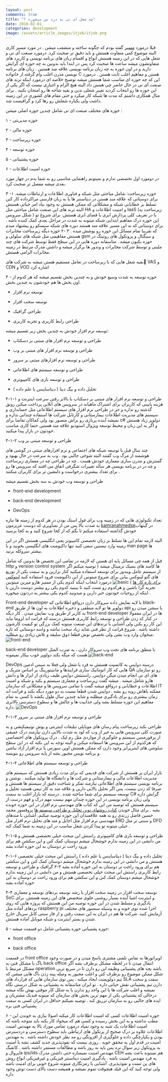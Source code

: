 ```yaml
---
layout: post
comments: true
title: "چه شغل آی تی به درد من میخوره ؟"
date: 2018-02-01
categories: development
image: /assets/article_images/itjob/itjob.png
---
```


قبلا درمورد [مسیر](http://behroozam.com/life/2015/09/09/the-road-not-taken.html) گفته بودم که چگونه ساخته و منشعب میشن . در مورد مسیر کاری البته موضوع کمی متفاوت هستش و باید دقیق تر صحبت کرد. 
درمورد صنعت آی تی و شغل هایی که در این زمینه هستش انواع و اقسام زبان های برنامه نویسی و کاربرد های متفاوتشون میشه ساعت ها صحبت کرد پس در ابتدا باید بدونین به چه حوزه ای گرایش دارید و در اون حوزه به چه زبان برنامه نویسی علاقه مند هستین . زبان های برنامه نویسی مدرن اغلب وام گرفته از خانواده C هستن و مفاهیم اغلب ثابت هستن . 
درمورد این که چه حوزه ای مناسب شما هستش میشه توضیح خلاصه ای درمورد اینکه ترند های صنعت آی تی در حال حاضر چی هستن داد البته هیچ الزام و اجباری نیست که اگر یکی از این حوزه ها رو انتخاب کردید تغییر شغلی ندین و  بقیه شاخه ها رو امتحان نکنید . برای مثال همکاری داشتم که مدت ها شبکه کار میکرد و حتی مقام های کشوری در این زمینه داشت ولی یکباره شغلش رو رها کرد و گرافیست شد.

حوزه های مختلف صنعت ای تی شامل چندین حوزه اصلی میشن :

۱ - حوزه مدیریتی

۲ - حوزه مالی 

۳ - حوزه زیرساخت 

۴ - حوزه توسعه 

۵ - حوزه پشتیبانی

۶ - حوزه امنیت اطلاعات

در دومورد اول تخصصی ندارم و نمیتونم راهنمایی مناسبی رو به شما بدم در چهار مورد بعدی میشه مفصل تر صحبت کرد.

۳ -۱  حوزه زیرساخت: شامل مباحثی مثل شبکه و فناوری اطلاعات و ارتباطات میشه. برای دوستانی که علاقه مند هستن در دیتاسنتر ها یا به زبان فارسی مراکزداده کار کنن تسلط بر خطایابی شبکه و مشکلاتی که ممکن هستش به وجود بیاد امر حیاتی هستش البته ترند های این صنعت شامل مباحثی مثل HA و امنیت اطلاعات و IaaS (زیرساخت به شکل سرویس ) یا در تعریف کلی پردازش ابری یا فضای ابری هستش. برای شروع تو این حوزه درک مفاهیم ابتدایی شبکه میتونه به شدت در مراحل بعدی کمک کننده باشه . برای دوستانی که به این مسیر علاقه مند هستند دوره های شبکه سیسکو رو پیشنهاد میدم که تقریبا تمام مسائل این حوزه رو پوشش میده . 
۳ -۲ حوزه دیگه زیرساخت مخابرات هستش مفاهیمی مثل شبکه های سلولی و gsm و سیگنال و پروتکول های روتینگ در حوزه بکبون میشه . متاسفانه دوره هایی در این سطح فقط توسط شرکت های چند ملیتی و توسط شرکت مخابرات و وندور ها برگزار میشه و داشتن مدرک مرتبط در زمینه مخابرات الزامی هستش.

بقیه شغل هایی که با زیرساخت در تعامل مستقیم هستن میشه به شرکت های ٰVAS و CDN و VOD اشاره کرد 


۴ - حوزه توسعه به شدت وسیع خودش و به چندین بخش تقسیم میشه که هر کدوم از اون بخش ها هم خودشون به چندین بخش.

+ توسعه نرم افزار 

+ توسعه سخت افزار 

+ طراحی گرافیک 

+ طراحی رابط کاربری و تجربه کاربری 

توسعه نرم افزار خودش به چندین بخش زیر تقسیم میشه: 

+ طراحی و توسعه نرم افزار های مبتنی بر دسکتاپ 

+ طراحی و توسعه نرم افزار های مبتنی بر وب

+ طراحی و توسعه نرم افزارهای مبتنی بر سرور 


+ طراحی و توسعه سیستم های اطلاعاتی 

+ طراحی و توسعه بازی های کامپیوتری

+ تحلیل داده و بیگ دیتا ( دیتاساینس یا علم داده ) 

۴-۱-۱ طراحی و توسعه نرم افزار های مبتنی بر دسکتاپ
  با بالاتر رفتن سرعت اینترنت و هزینه پایینی که کاربران برای اشتراک ماهیانه در سرویس های انلاین پرداخت میکنن رونق گذشته رو نداره و جز در طراحی نرم افزار های سیستم اطلاعاتی مثل حسابداری و سیستم های مدیریت اطلاعات بیمارستانی و کارتابل شرکت ها استفاده چندانی نداره و نمیشه آینده پرباری رو براش متصور بود ولی کماکان تقاضا برای c# دولوپر زیاد هستش و اگر به این زبان و محیط توسعه ویژوال استودیو علاقه مند هستین حتما کاری مناسب خودتون در بازار پیدا میکنید. 

۴-۱-۲ طراحی و توسعه مبتنی بر وب 

چند سال قبل با توسعه شبکه های اجتماعی و نرم افزارهای مبتنی در گوشی های هوشمند از مرگ وب گفتند البته شوخی جالبی بود .  وب به سرعت در حال بهبود و گسترش و مدرن سازی معماری خودش هست . چه در طراحی چه در معماری زیرساخت و چه در در برنامه نویسی هر ساله تغییرات شگرفی اتفاق می افتند که سرویس ها رو برای تعداد بیشتری درخواست و دلنشین تر برای کاربران میکنند . 

طراحی و توسعه وب خودش به سه بخش تقسیم میشه 

+ front-end development 

+ back-end development 

+ DevOps

 تعداد  تکنولوژی هایی که در زمینه وب برای فول استک بودن در هر کدوم از زمینه ها نیازه به شدت بالا پس من از تصاویری که دوست عزیزمون [kamranahmedse](https://github.com/kamranahmedse/developer-roadmap)در گیتهاب خودش گذاشته استفاده میکنم تا بگم که از کجا شروع کنید و به کجا برسید 

البته لازمه تمام این ها تسلط بر زبان تخصصی کامپیوتر یعنی انگلیسی هستش اگر در این زمینه وارد نیستین سعی کنید تنها داکیومنت های انگلیسی بخونید و با man page ها بیشتر سروکله بزنید. 

قبل از همه چی مسائل پایه ای هستن که لازمه در تمامی این تخصص ها بدونین که شامل http و version control system ها کامند های بسیک ترمینال میشه ( توصیه میکنم اگر از سیستم عامل ویندوز برای توسعه استفاده میکنید کنار بزارین و به سمت یکی از توزیع های گنو لینوکس بیاین برای شروع میتونین از این داکیومنت فرود استفاده کنید [لینوکس برای تازه کار ها](http://fzero.rubi.gd/plf/) )
![basic](/assets/article_images/itjob/start.png)
درمورد انتخاب اینکه کدوم یکی از مسیر هارو میرین میتونین تجربه گرا باشین و هرکدوم رو تست کنید تا ببینید کدوم یکی رو بیشتر دوست دارین یا اینکه از روحیات خودتون خبر دارین و میدونید کدوم یکی بیشتر به دردتون میخوره . 

Front-end developer با لایه نمایش داده سروکار دارن درواقع اطلاعاتی که black-end دولوپر ها تو لایه منطقی و ذخیره اطلاعات به اون ها از طریق api یا سشن میدن رو به کاربر از طریق وب نمایش میدن . کار دیگه front-end developer ها در ایران معمولا در کنار کد زدن طراحی و توسعه رابط کاربری هستش درسته که فرانت اند لزوما نباید این کار رو بکنن ولی آشنایی با ترندهای این صنعت میتونه کمک بزرگی تو کیفیت کارشون داشته باشه . شروع فرانت از نظر فنی شاید زیاد سخت نباشه و واسه دوستانی که تازه میخوان وارد وب بشن ولی تخصص توش قطعا ذوق سلیقه و تلاش زیادی رو میطلبه.
![front-end](/assets/article_images/itjob/front-end.png)

back-end developer 
با منطق برنامه های تحت وب سروکار دارن ، یه ضرب المثل هست که میگه بکند دولوپر خوب بیکار نمیمونه 
![back-end](/assets/article_images/itjob/back-end.png)


DevOps 
درسته دواپس یه کانسپت هستش نه فرد یا شغل ولی فعلا به سیس ادمین هایی که کار اتوماتیک سازی فرایندها و مانتیتورینگ بر اساس متریک و QA رو تو سازمان های ای تی انجام میدن میگن دواپس. راستیتش دواپس طیف زیادی از ابزار ها و دانش هارو شامل میشه . میشه گفت زیرساخت و معماری سیستم و بکند و شبکه و امنیت اطلاعات و خطایابی و درواقع میشه گفت با تمامی سرویس ها و مشکلاتی که سازمان IT ممکنه باهاش روبه رو بشه . 
دواپس شدن قطعا نسبت به دو مورد دیگه بکند و فرانت اند زمان بیشتری رو برای یادگیری میطلبه و شاید چندین سال طول بکشه تا کسی به تمام مفاهیم این حوزه مسلط بشه ولی جذابیت ها و چالش ها و سطوح دسترسی بالاتری داره.
![DevOps](/assets/article_images/itjob/devops.png)

۴-۱-۳ طراحی و توسعه نرم افزار های مبتنی بر سرور 

طراحی بکند زیرساخت پیام رسان های موبایلی تبلیغات اینترنتی و پوش نوتیفیکیشن و  به صورت کلی سرویس هایی به غیر از وب که لود به شدت بالایی دارن نیازمند درک عمیقی از پرفورمنس سیستم و جلوگیری از مواردی مثل رم لیک . درک پروتکول های اختصاصی که هرکدوم از این سرویس ها استفاده میکنن و البته توجه به این نکته که در این سطح سلوشن های اینترپرایز وجود دارن که ممکن هستش اوپن سورس یا نرم افزار آزاد  نباشن و برنامه نویس مجبور بشه از پایه سرویس رو بنویسه. 

۴-۱-۴ طراحی و توسعه سیستم های اطلاعاتی 

بازار ایران پر هستش از شرکت های قدیمی که برای مدت زیادی هستش که سیستم های مدیریت اطلاعات مالی و بیمارستانی و شرکت ها و دانشگاه ها تولید میکنند . نوشتن و برنامه نویسی سیستم های اطلاعاتی نیازمند تفکر و شناخت دقیق از سیستم ها هستش و صرفا کد زدن نیست. پس اگر تحلیل بالایی دارین و علاقه مند به کار تیمی هستید تحلیل و توسعه سیستم برای شما ساخته شده . 
درسته که بازار اغلب به سمت C# گرایش داره ولی زبان برنامه نویسی در این حوزه چندان مهم نیست مهم درک و فهم درست از سیستم هستش که توصیه من این که کتاب های مهندسی نرم افزار در این حوزه خونده بشه . 
برای مثال خوندن [کتاب روشهای نوین تحلیل و طراحی سیستم ها](http://niaze-danesh.com/%D8%B1%D9%88%D8%B4-%D9%87%D8%A7%DB%8C-%D9%86%D9%88%DB%8C%D9%86-%D8%AA%D8%AD%D9%84%DB%8C%D9%84-%D9%88-%D8%B7%D8%B1%D8%A7%D8%AD%DB%8C-%D8%B3%DB%8C%D8%B3%D8%AA%D9%85-%D9%87%D8%A7)  پروفسور محمد حسین فاضل زرندی 
رو به همه علاقمندان این حوزه توصیه میکنم.
 آشنایی با متدهای مهندسی نرم افزار مثل اجایل و متد های تحلیل نرم افزار مثل ERD و سنتی تر مثل DFD خیلی میتونه تو پیدا کردن شغل مناسب در این زمینه به شما کمک کنه . 

۴-۱-۵ طراحی و توسعه بازی های کامپیوتری
راستش این مبحث خیلی تخصصی هستش  و من دانشی در این زمینه ندارم خوشحال میشم دوستان کمک کنن و این سکشن هم برای ورود راحت تر دوستان به این حوزه آماده بشه 



۴-۱-۶ تحلیل داده و بیگ دیتا ( دیتاساینس یا علم داده )
راستش این مبحث خیلی تخصصی هستش  و من دانشی در این زمینه ندارم خوشحال میشم دوستان کمک کنن و این سکشن هم برای ورود راحت تر دوستان به این حوزه آماده بشه 
۴-۳ گرافیک و طراحی و توسعه رابط کاربری
راستش این مبحث خیلی تخصصی هستش  و من دانشی در این زمینه ندارم خوشحال میشم دوستان کمک کنن و این سکشن هم برای ورود راحت تر دوستان به این حوزه آماده بشه 

۴-۴  توسعه سخت افزار
در زمینه سخت افزار با رشد توسعه بردهای توسعه و معماری SoC و اینترنت اشیا آینده بسیار روشنی جلوی متخصص های این زمینه هستش. برای یادگیری و مسلط شدن در این حوزه توصیه من این هستش که پروژه هایی که روی بردهای آماده مثل raspberry pi اجرا شده توی خونه و به وسیله سنسور های مختلف أزمایش کنید. شرکت ها هم در ایران به این سمت رفتن و از فاز سنتی کابل سریال خارج شدن و بستر اینترنت و شبکه موبایل آماده هستش.


۵ - حوزه پشتیبانی
حوزه پشتیبانی شامل دو قسمت میشه: 
+ front office 

+ back office 

در قسمت front office اوپراتورها به تماس تلفنی مشتری پاسخ میدن و در صورت وجود باگ یا مشکل فنی به back office انتقال میدن تا در لحظه مشکل برطرف بشه اگر مشکل مرتبط با operation باشه بچه های پشتیبانی وظیفه این رو دارن تا در سریع ترین شکل ممکن موضوع رو برطرف کنن و اغلب مجبور به وصله پینه زدن باگ هایی میشن که تیم دولوپمنت ایجاد میکنه . پس توی سازمان هایی که قرارداد های SLA سفت و سخت دارن تیم پشتیبانی نقش حیاتی داره . 
تو ایران متاسفانه به پشتیبانی به شکل درستی نگاه نمیشه و اغلب شرکت ها یا این واحد رو ندارن یا به شکل کار موقتی بهش نگاه میشه درحالی که پشتیبانی یکی از مهم ترین بخش های سازمان که میتونه فیدبک مشتریان و ایده های جالبی رو به سازمان تزریق کنه . 
توصیه نمیکنم حداقل در ایران کسی به سمت پشتیبانی فنی بره 

۶ - حوزه امنیت اطلاعات 
کسی که امنیت اطلاعات کار میکنه اصولا نیازی به خوندن این مطب نداشته و به این بخش رسیده و کسی هم که میخواد کار بکنه باید متوجه باشه که امنیت اطلاعات یک شبه به وجود نمیاد درمورد تمامی موراد بالا یه مهندس امنیت اطلاعات علاوه بر درک صحیح از پرتکول های ارتباطی باید سطوح دسترسی و دردسترس بودن و یکپارچگی داده و جلوگیری از افزونگی  رو مد نظر خودش داشته باشه . یه مهندس امنیت در قدم اول یه محقق خوبه . روزی نیست که نفوذپذیری جدید کشف نشه یا امنیت یه پروتکول زیر سوال نره پس باید به روز باشه و مطالعات مستمر داشته باشه . کانفیگ فایروال و ips/ids مهندس امنیت نمیسازه حتی داشتن مدرک CEH هم نمیتونه باعث بشه یه فرد مهندس امنیت باشه .
یادگیری  امنیت دیتاسنتر فیزیکی و غیرفیزیکی انواع روش های پن تست و نفوذپذیری. آشنایی با رمزنگاری میتونه شروع خوبی برای امنیت باشه ولی توجه کنید که این فیلد هیچوقت تموم نمیشه و همیشه دست بالای دست توش وجود داره 
